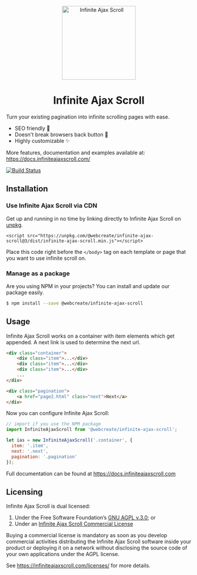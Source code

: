 <p align="center">
  <a href="https://infiniteajaxscroll.com" target="_blank">
    <img alt="Infinite Ajax Scroll" title="Infinite Ajax Scroll" src="https://infiniteajaxscroll.com/img/infinite-ajax-scroll-mark.svg" width="200">
  </a>
</p>

<h1 align="center">Infinite Ajax Scroll</h1>

Turn your existing pagination into infinite scrolling pages with ease.

* SEO friendly 🥇
* Doesn't break browsers back button 💯
* Highly customizable ✨

More features, documentation and examples available at: https://docs.infiniteajaxscroll.com/

[![Build Status](https://travis-ci.org/webcreate/infinite-ajax-scroll.svg?branch=3.x)](https://travis-ci.org/webcreate/infinite-ajax-scroll)

## Installation

### Use Infinite Ajax Scroll via CDN

Get up and running in no time by linking directly to Infinite Ajax Scroll on [unpkg](https://unpkg.com).

```markup
<script src="https://unpkg.com/@webcreate/infinite-ajax-scroll@3/dist/infinite-ajax-scroll.min.js"></script>
```

Place this code right before the `</body>` tag on each template or page that you want to use infinite scroll on.

### Manage as a package

Are you using NPM in your projects? You can install and update our package easily.

```bash
$ npm install --save @webcreate/infinite-ajax-scroll
```

## Usage

Infinite Ajax Scroll works on a container with item elements which get appended. A next link is used to determine the next url.

```html
<div class="container">
    <div class="item">...</div>
    <div class="item">...</div>
    <div class="item">...</div>
    ...
</div>

<div class="pagination">
    <a href="page2.html" class="next">Next</a>
</div>
```

Now you can configure Infinite Ajax Scroll:

```javascript
// import if you use the NPM package
import InfiniteAjaxScroll from '@webcreate/infinite-ajax-scroll';

let ias = new InfiniteAjaxScroll('.container', {
  item: '.item',
  next: '.next',
  pagination: '.pagination'
});
```

Full documentation can be found at https://docs.infiniteajaxscroll.com

## Licensing

Infinite Ajax Scroll is dual licensed:

1. Under the Free Software Foundation’s [GNU AGPL v.3.0](LICENSE); or
2. Under an [Infinite Ajax Scroll Commercial License](https://infiniteajaxscroll.com/licenses/)

Buying a commercial license is mandatory as soon as you develop commercial activities distributing the Infinite Ajax Scroll software inside your product or deploying it on a network without disclosing the source code of your own applications under the AGPL license.

See https://infiniteajaxscroll.com/licenses/ for more details.
